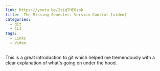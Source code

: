 ```yaml
---
link: https://youtu.be/2sjqTHE0zok
title:  The Missing Semester: Version Control [video]
categories:
  - git
  - CLI
tags:
  - Links
  - Video
---
```

This is a great introduction to git which helped me tremendously with a clear explanation of what's going on under the hood.